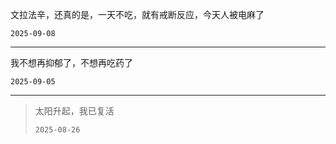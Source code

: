 文拉法辛，还真的是，一天不吃，就有戒断反应，今天人被电麻了

`2025-09-08`

---

我不想再抑郁了，不想再吃药了

`2025-09-05`

---

> 太阳升起，我已复活
> 
> `2025-08-26`

